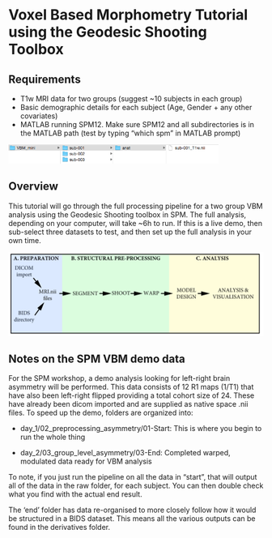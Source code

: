 # Voxel Based Morphometry Tutorial using the Geodesic Shooting Toolbox

## Requirements
- T1w MRI data for two groups (suggest ~10 subjects in each group)
- Basic demographic details for each subject (Age, Gender + any other covariates)
- MATLAB running SPM12. Make sure SPM12 and all subdirectories is in the MATLAB path (test by typing “which spm” in MATLAB prompt)

![](../../assets/figures/tutorials/vbm_spm_course_2024/index_dir_structure.png) 

## Overview
This tutorial will go through the full processing pipeline for a two group VBM analysis using the Geodesic Shooting toolbox in SPM. The full analysis, depending on your computer, will take ~6h to run. If this is a live demo, then sub-select three datasets to test, and then set up the full analysis in your own time.

![](../../assets/figures/tutorials/vbm_spm_course_2024/index_workflow.png)

## Notes on the SPM VBM demo data
For the SPM workshop, a demo analysis looking for left-right brain asymmetry will be performed. This data consists of 12 R1 maps (1/T1) that have also been left-right flipped providing a total cohort size of 24. These have already been dicom imported and are supplied as native space .nii files.
To speed up the demo, folders are organized into:

-	day_1/02_preprocessing_asymmetry/01-Start: This is where you begin to run the whole thing
<!-- -	Middle: Spm segment completed, ready for shoot warping -->
-	day_2/03_group_level_asymmetry/03-End: Completed warped, modulated data ready for VBM analysis

To note, if you just run the pipeline on all the data in “start”, that will output all of the data in the raw folder, for each subject. You can then double check what you find with the actual end result.

The <!--‘middle’ and--> ‘end’ folder has data re-organised to more closely follow how it would be structured in a BIDS dataset. This means all the various outputs can be found in the derivatives folder.
 
